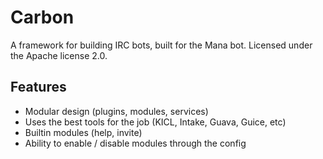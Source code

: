 Carbon
======

A framework for building IRC bots, built for the Mana bot. Licensed under the Apache license 2.0.

## Features

- Modular design (plugins, modules, services)
- Uses the best tools for the job (KICL, Intake, Guava, Guice, etc)
- Builtin modules (help, invite)
- Ability to enable / disable modules through the config
